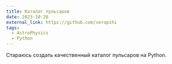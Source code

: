 ```yaml
---
title: Каталог пульсаров
date: 2023-10-26
external_link: https://github.com/serapshi
tags:
  - AstroPhysics
  - Python
---
```


Стараюсь создать качественный каталог пульсаров на Python.

<!--more-->
